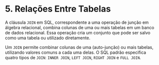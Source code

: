 # 5. Relações Entre Tabelas

A cláusula `JOIN` em SQL, correspondente a uma operação de junção em álgebra relacional, combina colunas de uma ou mais tabelas em um banco de dados relacional. Essa operação cria um conjunto que pode ser salvo como uma tabela ou utilizado diretamente.

Um `JOIN` permite combinar colunas de uma (auto-junção) ou mais tabelas, utilizando valores comuns a cada uma delas. O SQL padrão especifica quatro tipos de `JOIN`: `INNER JOIN`, `LEFT JOIN`, `RIGHT JOIN` e `FULL JOIN`.
